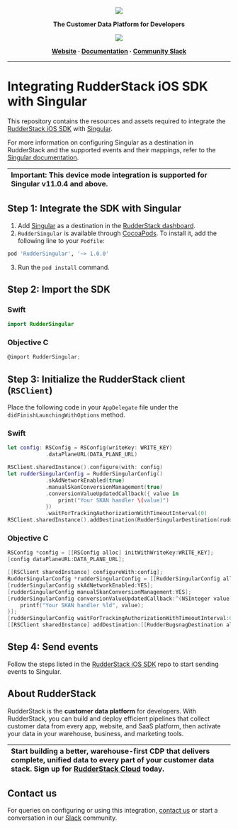 <p align="center">
  <a href="https://rudderstack.com/">
    <img src="https://user-images.githubusercontent.com/59817155/121357083-1c571300-c94f-11eb-8cc7-ce6df13855c9.png">
  </a>
</p>

<p align="center"><b>The Customer Data Platform for Developers</b></p>

<p align="center">
  <a href="https://cocoapods.org/pods/RudderSingular">
    <img src="https://img.shields.io/cocoapods/v/RudderSingular.svg?style=flat">
    </a>
</p>

<p align="center">
  <b>
    <a href="https://rudderstack.com">Website</a>
    ·
    <a href="https://www.rudderstack.com/docs/stream-sources/rudderstack-sdk-integration-guides/rudderstack-ios-sdk/ios-v2/">Documentation</a>
    ·
    <a href="https://rudderstack.com/join-rudderstack-slack-community">Community Slack</a>
  </b>
</p>

---
# Integrating RudderStack iOS SDK with Singular

This repository contains the resources and assets required to integrate the [RudderStack iOS SDK](https://www.rudderstack.com/docs/stream-sources/rudderstack-sdk-integration-guides/rudderstack-ios-sdk/) with [Singular](https://www.singular.net/).

For more information on configuring Singular as a destination in RudderStack and the supported events and their mappings, refer to the [Singular documentation](https://www.rudderstack.com/docs/destinations/analytics/singular/).

| Important: This device mode integration is supported for Singular v11.0.4 and above. |
| :---|

## Step 1: Integrate the SDK with Singular

1. Add [Singular](https://www.singular.net/) as a destination in the [RudderStack dashboard](https://app.rudderstack.com/).
2. `RudderSingular` is available through [CocoaPods](https://cocoapods.org). To install it, add the following line to your `Podfile`:

```ruby
pod 'RudderSingular', '~> 1.0.0'
```

3. Run the `pod install` command.

## Step 2: Import the SDK

### Swift

```swift
import RudderSingular
```

### Objective C

```objective-c
@import RudderSingular;
```

## Step 3: Initialize the RudderStack client (`RSClient`)

Place the following code in your `AppDelegate` file under the `didFinishLaunchingWithOptions` method.

### Swift

```swift
let config: RSConfig = RSConfig(writeKey: WRITE_KEY)
            .dataPlaneURL(DATA_PLANE_URL)        

RSClient.sharedInstance().configure(with: config)
let rudderSingularConfig = RudderSingularConfig()
            .skAdNetworkEnabled(true)
            .manualSkanConversionManagement(true)
            .conversionValueUpdatedCallback({ value in
                print("Your SKAN handler \(value)")
            })
            .waitForTrackingAuthorizationWithTimeoutInterval(0)
RSClient.sharedInstance().addDestination(RudderSingularDestination(rudderSingularConfig: rudderSingularConfig))
```

### Objective C

```objective-c
RSConfig *config = [[RSConfig alloc] initWithWriteKey:WRITE_KEY];
[config dataPlaneURL:DATA_PLANE_URL];

[[RSClient sharedInstance] configureWith:config];
RudderSingularConfig *rudderSingularConfig = [[RudderSingularConfig alloc] init];
[rudderSingularConfig skAdNetworkEnabled:YES];
[rudderSingularConfig manualSkanConversionManagement:YES];
[rudderSingularConfig conversionValueUpdatedCallback:^(NSInteger value) {
    printf("Your SKAN handler %ld", value);
}];
[rudderSingularConfig waitForTrackingAuthorizationWithTimeoutInterval:0];
[[RSClient sharedInstance] addDestination:[[RudderBugsnagDestination alloc] init]];
```

## Step 4: Send events

Follow the steps listed in the [RudderStack iOS SDK](https://github.com/rudderlabs/rudder-sdk-ios/tree/master-v2#sending-events) repo to start sending events to Singular.

## About RudderStack

RudderStack is the **customer data platform** for developers. With RudderStack, you can build and deploy efficient pipelines that collect customer data from every app, website, and SaaS platform, then activate your data in your warehouse, business, and marketing tools.

| Start building a better, warehouse-first CDP that delivers complete, unified data to every part of your customer data stack. Sign up for [RudderStack Cloud](https://app.rudderstack.com/signup?type=freetrial) today. |
| :---|

## Contact us

For queries on configuring or using this integration, [contact us](mailto:%20docs@rudderstack.com) or start a conversation in our [Slack](https://rudderstack.com/join-rudderstack-slack-community) community.
